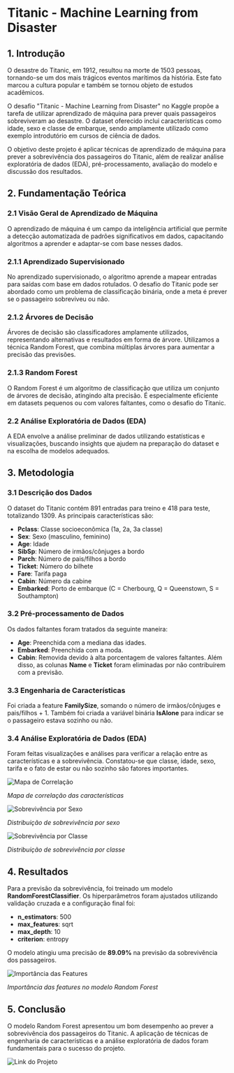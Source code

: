# Titanic - Machine Learning from Disaster

## 1. Introdução
O desastre do Titanic, em 1912, resultou na morte de 1503 pessoas, tornando-se um dos mais trágicos eventos marítimos da história. Este fato marcou a cultura popular e também se tornou objeto de estudos acadêmicos.

O desafio "Titanic - Machine Learning from Disaster" no Kaggle propõe a tarefa de utilizar aprendizado de máquina para prever quais passageiros sobreviveram ao desastre. O dataset oferecido inclui características como idade, sexo e classe de embarque, sendo amplamente utilizado como exemplo introdutório em cursos de ciência de dados.

O objetivo deste projeto é aplicar técnicas de aprendizado de máquina para prever a sobrevivência dos passageiros do Titanic, além de realizar análise exploratória de dados (EDA), pré-processamento, avaliação do modelo e discussão dos resultados.

## 2. Fundamentação Teórica

### 2.1 Visão Geral de Aprendizado de Máquina
O aprendizado de máquina é um campo da inteligência artificial que permite a detecção automatizada de padrões significativos em dados, capacitando algoritmos a aprender e adaptar-se com base nesses dados.

### 2.1.1 Aprendizado Supervisionado
No aprendizado supervisionado, o algoritmo aprende a mapear entradas para saídas com base em dados rotulados. O desafio do Titanic pode ser abordado como um problema de classificação binária, onde a meta é prever se o passageiro sobreviveu ou não.

### 2.1.2 Árvores de Decisão
Árvores de decisão são classificadores amplamente utilizados, representando alternativas e resultados em forma de árvore. Utilizamos a técnica Random Forest, que combina múltiplas árvores para aumentar a precisão das previsões.

### 2.1.3 Random Forest
O Random Forest é um algoritmo de classificação que utiliza um conjunto de árvores de decisão, atingindo alta precisão. É especialmente eficiente em datasets pequenos ou com valores faltantes, como o desafio do Titanic.

### 2.2 Análise Exploratória de Dados (EDA)
A EDA envolve a análise preliminar de dados utilizando estatísticas e visualizações, buscando insights que ajudem na preparação do dataset e na escolha de modelos adequados.

## 3. Metodologia

### 3.1 Descrição dos Dados
O dataset do Titanic contém 891 entradas para treino e 418 para teste, totalizando 1309. As principais características são:
- **Pclass**: Classe socioeconômica (1a, 2a, 3a classe)
- **Sex**: Sexo (masculino, feminino)
- **Age**: Idade
- **SibSp**: Número de irmãos/cônjuges a bordo
- **Parch**: Número de pais/filhos a bordo
- **Ticket**: Número do bilhete
- **Fare**: Tarifa paga
- **Cabin**: Número da cabine
- **Embarked**: Porto de embarque (C = Cherbourg, Q = Queenstown, S = Southampton)

### 3.2 Pré-processamento de Dados
Os dados faltantes foram tratados da seguinte maneira:
- **Age**: Preenchida com a mediana das idades.
- **Embarked**: Preenchida com a moda.
- **Cabin**: Removida devido à alta porcentagem de valores faltantes.
Além disso, as colunas **Name** e **Ticket** foram eliminadas por não contribuírem com a previsão.

### 3.3 Engenharia de Características
Foi criada a feature **FamilySize**, somando o número de irmãos/cônjuges e pais/filhos + 1. Também foi criada a variável binária **IsAlone** para indicar se o passageiro estava sozinho ou não.

### 3.4 Análise Exploratória de Dados (EDA)
Foram feitas visualizações e análises para verificar a relação entre as características e a sobrevivência. Constatou-se que classe, idade, sexo, tarifa e o fato de estar ou não sozinho são fatores importantes.

![Mapa de Correlação](https://github.com/user-attachments/assets/d30b346e-180d-42e8-ac34-f5cc8de36194)

*Mapa de correlação das características*

![Sobrevivência por Sexo](https://github.com/user-attachments/assets/a1853c0c-1a56-4f67-b3e1-405ccecfe79a)

*Distribuição de sobrevivência por sexo*

![Sobrevivência por Classe](https://github.com/user-attachments/assets/6ef3a99d-d512-4949-a9b0-e61b807f189c)

*Distribuição de sobrevivência por classe*

## 4. Resultados

Para a previsão da sobrevivência, foi treinado um modelo **RandomForestClassifier**. Os hiperparâmetros foram ajustados utilizando validação cruzada e a configuração final foi:
- **n_estimators**: 500
- **max_features**: sqrt
- **max_depth**: 10
- **criterion**: entropy

O modelo atingiu uma precisão de **89.09%** na previsão da sobrevivência dos passageiros.

![Importância das Features](https://github.com/user-attachments/assets/ad4e9a87-652f-440e-8568-552a8b69d145)

*Importância das features no modelo Random Forest*

## 5. Conclusão
O modelo Random Forest apresentou um bom desempenho ao prever a sobrevivência dos passageiros do Titanic. A aplicação de técnicas de engenharia de características e a análise exploratória de dados foram fundamentais para o sucesso do projeto.

![Link do Projeto](https://github.com/RegretCode/Ferramentas-de-Inteligencia-Artificial/blob/main/Trabalho%20Final/Trabalho-Final-FerrIA.ipynb)
